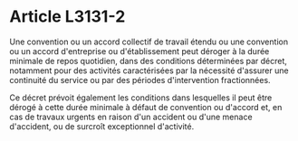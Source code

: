 # Article L3131-2

Une convention ou un accord collectif de travail étendu ou une convention ou un accord d'entreprise ou d'établissement peut déroger à la durée minimale de repos quotidien, dans des conditions déterminées par décret, notamment pour des activités caractérisées par la nécessité d'assurer une continuité du service ou par des périodes d'intervention fractionnées.

Ce décret prévoit également les conditions dans lesquelles il peut être dérogé à cette durée minimale à défaut de convention ou d'accord et, en cas de travaux urgents en raison d'un accident ou d'une menace d'accident, ou de surcroît exceptionnel d'activité.